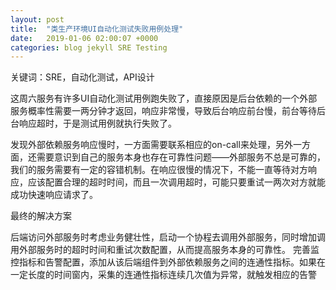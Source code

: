 ```yaml
---
layout: post
title:  "类生产环境UI自动化测试失败用例处理"
date:   2019-01-06 02:00:07 +0000
categories: blog jekyll SRE Testing
---
```

关键词：SRE，自动化测试，API设计

这周六服务有许多UI自动化测试用例跑失败了，直接原因是后台依赖的一个外部服务概率性需要一两分钟才返回，响应非常慢，导致后台响应前台慢，前台等待后台响应超时，于是测试用例就执行失败了。

发现外部依赖服务响应慢时，一方面需要联系相应的on-call来处理，另外一方面，还需要意识到自己的服务本身也存在可靠性问题——外部服务不总是可靠的，我们的服务需要有一定的容错机制。在响应很慢的情况下，不能一直等待对方响应，应该配置合理的超时时间，而且一次调用超时，可能只要重试一两次对方就能成功快速响应请求了。

最终的解决方案

后端访问外部服务时考虑业务健壮性，启动一个协程去调用外部服务，同时增加调用外部服务时的超时时间和重试次数配置，从而提高服务本身的可靠性。
完善监控指标和告警配置，添加从该后端组件到外部依赖服务之间的连通性指标。如果在一定长度的时间窗内，采集的连通性指标连续几次值为异常，就触发相应的告警
